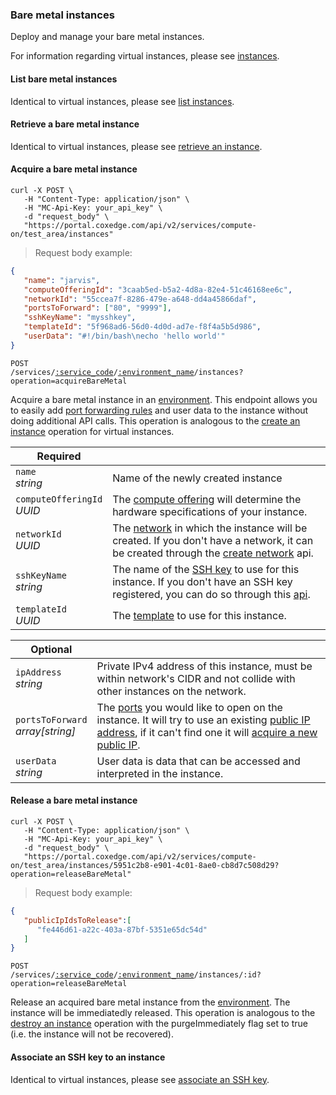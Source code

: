 ### Bare metal instances

Deploy and manage your bare metal instances.

For information regarding virtual instances, please see [instances](#cloudstack-instances).

#### List bare metal instances

Identical to virtual instances, please see [list instances](#cloudstack-list-instances).

#### Retrieve a bare metal instance

Identical to virtual instances, please see [retrieve an instance](#cloudstack-retrieve-an-instance).

#### Acquire a bare metal instance

```shell
curl -X POST \
   -H "Content-Type: application/json" \
   -H "MC-Api-Key: your_api_key" \
   -d "request_body" \
   "https://portal.coxedge.com/api/v2/services/compute-on/test_area/instances"
```
> Request body example:

```json
{
   "name": "jarvis",
   "computeOfferingId": "3caab5ed-b5a2-4d8a-82e4-51c46168ee6c",
   "networkId": "55ccea7f-8286-479e-a648-dd4a45866daf",
   "portsToForward": ["80", "9999"],
   "sshKeyName": "mysshkey",
   "templateId": "5f968ad6-56d0-4d0d-ad7e-f8f4a5b5d986",
   "userData": "#!/bin/bash\necho 'hello world'"
}
```

<code>POST /services/<a href="#administration-service-connections">:service_code</a>/<a href="#administration-environments">:environment_name</a>/instances?operation=acquireBareMetal</code>

Acquire a bare metal instance in an [environment](#administration-environments). This endpoint allows you to easily add [port forwarding rules](#port-forwarding-rules) and user data to the instance without doing additional API calls. This operation is analogous to the [create an instance](#cloudstack-create-an-instance) operation for virtual instances.

Required | &nbsp;
------ | -----------
`name`<br/>*string* | Name of the newly created instance
`computeOfferingId`<br/>*UUID* | The [compute offering](#cloudstack-compute-offerings) will determine the hardware specifications of your instance.
`networkId`<br/>*UUID* | The [network](#cloudstack-networks) in which the instance will be created. If you don't have a network, it can be created through the [create network](#cloudstack-create-network) api.
`sshKeyName`<br/>*string* | The name of the [SSH key](#cloudstack-ssh-keys) to use for this instance. If you don't have an SSH key registered, you can do so through this [api](#cloudstack-create-ssh-key).
`templateId`<br/>*UUID* | The [template](#cloudstack-templates) to use for this instance.

Optional | &nbsp;
------ | -----------
`ipAddress`<br/>*string* | Private IPv4 address of this instance, must be within network's CIDR and not collide with other instances on the network.
`portsToForward`<br/>*array[string]* | The [ports](#port-forwarding-rules) you would like to open on the instance. It will try to use an existing [public IP address](#cloudstack-public-ips), if it can't find one it will [acquire a new public IP](#cloudstack-acquire-a-public-ip).
`userData`<br/>*string* | User data is data that can be accessed and interpreted in the instance.

#### Release a bare metal instance

```shell
curl -X POST \
   -H "Content-Type: application/json" \
   -H "MC-Api-Key: your_api_key" \
   -d "request_body" \
   "https://portal.coxedge.com/api/v2/services/compute-on/test_area/instances/5951c2b8-e901-4c01-8ae0-cb8d7c508d29?operation=releaseBareMetal"
```
> Request body example:

```json
{
   "publicIpIdsToRelease":[
      "fe446d61-a22c-403a-87bf-5351e65dc54d"
   ]  
}
```

<code>POST /services/<a href="#administration-service-connections">:service_code</a>/<a href="#administration-environments">:environment_name</a>/instances/:id?operation=releaseBareMetal</code>

Release an acquired bare metal instance from the [environment](#administration-environments). The instance will be immediatedly released. This operation is analogous to the [destroy an instance](#cloudstack-destroy-an-instance) operation with the purgeImmediately flag set to true (i.e. the instance will not be recovered).

#### Associate an SSH key to an instance

Identical to virtual instances, please see [associate an SSH key](##cloudstack-associate-an-ssh-key-to-an-instance).

